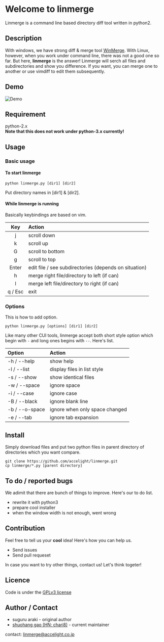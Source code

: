 #  Welcome to linmerge
Linmerge is a command line based directory diff tool written in python2.

## Description
With windows, we have strong diff & merge tool [WinMerge](https://sourceforge.net/projects/winmerge/).
With Linux, however, when you work under command line, there was not a good one so far.
But here, **linmerge** is the answer!
Linmerge will serch all files and subdirectories and show you difference.
If you want, you can merge one to another or use vimdiff to edit them subsequently.

## Demo
![Demo](https://github.com/chari8/linmerge/blob/master/demo.gif)

## Requirement
python-2.x<br>
**Note that this does not work under python-3.x currently!**

## Usage
### Basic usage
#### To start linmerge

```
python linmerge.py [dir1] [dir2]
```

Put directory names in [dir1] & [dir2].

#### While linmerge is running
Basically keybindings are based on vim.

|Key|Action|
|:-:|:------|
|j|scroll down|
|k|scroll up|
|G|scroll to bottom|
|g|scroll to top|
|Enter|edit file / see subdirectories (depends on situation)|
|h|merge right file/directory to left (if can)|
|l|merge left file/directory to right (if can)|
|q / Esc|exit|

### Options
This is how to add option.

```
python linmerge.py [options] [dir1] [dir2]
```

Like many other CUI tools, linmerge accept both short style option which begin with `-` and long ones begins with `--`.
Here's list.

|Option|Action|
|:-----|:-----|
|-h / --help|show help|
|-l / --list|display files in list style|
|-s / --show|show identical files|
|-w / --space|ignore space|
|-i / --case|ignore case|
|-B / --black|ignore blank line|
|-b / --o-space|ignore when only space changed|
|-e / --tab|ignore tab expansion

## Install
Simply download files and put two python files in parent directory of directories which you want compare.

```example
git clone https://github.com/accelight/linmerge.git
cp linmerge/*.py [parent directory]
```

## To do / reported bugs
We adimit that there are bunch of things to improve.
Here's our to do list. 

* rewrite it with python3
* prepare cool installer
* when the window width is not enough, went wrong

## Contribution
Feel free to tell us your **cool** idea!
Here's how you can help us.

* Send issues
* Send pull requeset

In case you want to try other things, contact us!
Let's think togeter!

## Licence
Code is under the [GPLv3 license](https://github.com/accelight/linmerge/blob/master/LICENSE)

## Author / Contact

* suguru araki - original author
* [shuohang gao (HN: chari8)](https://chari8.github.io) - current maintainer

contact: linmerge@accelight.co.jp
